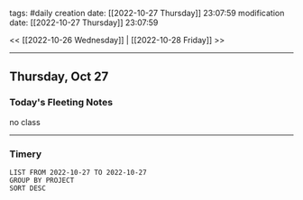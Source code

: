 tags: #daily
creation date: [[2022-10-27 Thursday]] 23:07:59
modification date: [[2022-10-27 Thursday]] 23:07:59

<< [[2022-10-26 Wednesday]] | [[2022-10-28 Friday]] >> 

---

## Thursday, Oct 27

### Today's Fleeting Notes
no class

---

### Timery
```toggl
LIST FROM 2022-10-27 TO 2022-10-27
GROUP BY PROJECT
SORT DESC
```
